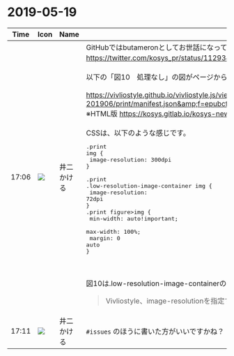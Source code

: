 # 2019-05-19

|Time|Icon|Name|Message|
|---|---|---|---|
|17:06|![](https://secure.gravatar.com/avatar/fe16627d598def67b736c8d88a9bb84d.jpg?s=72&d=https%3A%2F%2Fa.slack-edge.com%2Fdf10d%2Fimg%2Favatars%2Fava_0019-72.png)|井二かける|GitHubではbutameronとしてお世話になっております。よろしくお願いします。<br><https://twitter.com/kosys_pr/status/1129345475084029955> の件ですが、最小の再現コードは作れませんでしたが、今再現しているものを共有します。<br><br>以下の「図10　処理なし」の図がページからはみ出してしまっています。これがバグなのか使い方が悪いのかというのが分かりません。<br><br><https://vivliostyle.github.io/vivliostyle.js/viewer/vivliostyle-viewer.html#b=https://kosys.gitlab.io/kosys-newsletter-201906/print/manifest.json&amp;f=epubcfi(/18!/4/2[app]/2/4/2/48/1:863[%E3%81%8C%E5%8F%AF%E8%83%BD%E3%81%A7%E3%81%82%E3%82%8B%E3%80%82%E3%81%9F,%E3%81%A0%E3%81%97%E3%80%81%E3%82%A2%E3%83%B3%E3%82%B7%E3%83%A3%E3%83%BC])&amp;renderAllPages=true><br>※HTML版 <https://kosys.gitlab.io/kosys-newsletter-201906/print/chapter2_tamamusi.html><br><br>CSSは、以下のような感じです。<br><pre>.print img {<br>	image-resolution: 300dpi<br>}<br><br>.print .low-resolution-image-container img {<br>	image-resolution: 72dpi<br>}<br>.print figure&gt;img {<br>	min-width: auto!important;<br>	max-width: 100%;<br>	margin: 0 auto<br>}<br></pre><br><br>図10は.low-resolution-image-containerの中にある、figure内のimgなので、本来はページからはみ出さずに横幅一杯にリサイズされるはずなのですが、何かうまくいってません。「min-width: auto!important;」が無視されているようです。<br><blockquote>Vivliostyle、image-resolutionを指定するとmin-widthが上書きできなくなるっぽい？　再現コードを書く時間がないけれど。</blockquote>|
|17:11|![](https://secure.gravatar.com/avatar/fe16627d598def67b736c8d88a9bb84d.jpg?s=72&d=https%3A%2F%2Fa.slack-edge.com%2Fdf10d%2Fimg%2Favatars%2Fava_0019-72.png)|井二かける|`#issues` のほうに書いた方がいいですかね？|
